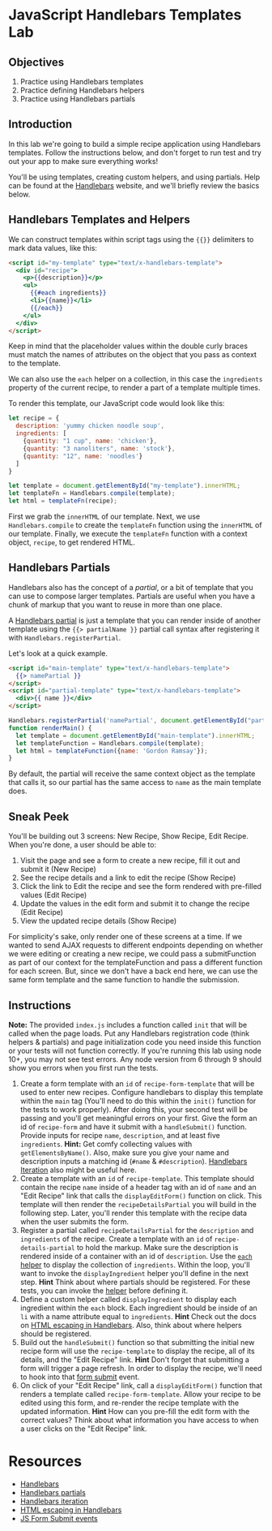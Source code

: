 # JavaScript Handlebars Templates Lab

## Objectives

1. Practice using Handlebars templates
2. Practice defining Handlebars helpers
3. Practice using Handlebars partials

## Introduction

In this lab we're going to build a simple recipe application using Handlebars templates. Follow the instructions below, and don't forget to run test and try out your app to make sure everything works!

You'll be using templates, creating custom helpers, and using partials. Help can be found at the [Handlebars](http://handlebarsjs.com) website, and we'll briefly review the basics below.

## Handlebars Templates and Helpers

We can construct templates within script tags using the `{{}}` delimiters to mark data values, like this:

```html
<script id="my-template" type="text/x-handlebars-template">
  <div id="recipe">
    <p>{{description}}</p>
    <ul>
      {{#each ingredients}}
      <li>{{name}}</li>
      {{/each}}
    </ul>
  </div>
</script>
```

Keep in mind that the placeholder values within the double curly braces must match the names of attributes on the object that you pass as context to the template.

We can also use the `each` helper on a collection, in this case the `ingredients` property of the current recipe, to render a part of a template multiple times.

To render this template, our JavaScript code would look like this:

```js
let recipe = {
  description: 'yummy chicken noodle soup',
  ingredients: [
    {quantity: "1 cup", name: 'chicken'},
    {quantity: "3 nanoliters", name: 'stock'},
    {quantity: "12", name: 'noodles'}
  ]
}

let template = document.getElementById("my-template").innerHTML;
let templateFn = Handlebars.compile(template);
let html = templateFn(recipe);
```

First we grab the `innerHTML` of our template. Next, we use `Handlebars.compile` to create the `templateFn` function using the `innerHTML` of our template. Finally, we execute the `templateFn` function with a context object, `recipe`, to get rendered HTML.

## Handlebars Partials

Handlebars also has the concept of a _partial_, or a bit of template that you can use to compose larger templates. Partials are useful when you have a chunk of markup that you want to reuse in more than one place.

A [Handlebars partial](http://handlebarsjs.com/partials.html) is just a template that you can render inside of another template using the `{{> partialName }}` partial call syntax after registering it with `Handlebars.registerPartial`.

Let's look at a quick example.

```html
<script id="main-template" type="text/x-handlebars-template">
  {{> namePartial }}
</script>
<script id="partial-template" type="text/x-handlebars-template">
  <div>{{ name }}</div>
</script>
```

```js
Handlebars.registerPartial('namePartial', document.getElementById("partial-template").innerHTML)
function renderMain() {
  let template = document.getElementById("main-template").innerHTML;
  let templateFunction = Handlebars.compile(template);
  let html = templateFunction({name: 'Gordon Ramsay'});
}
```

By default, the partial will receive the same context object as the template that calls it, so our partial has the same access to `name` as the main template does.

## Sneak Peek

You'll be building out 3 screens: New Recipe, Show Recipe, Edit Recipe. When you're done, a user should be able to:
1. Visit the page and see a form to create a new recipe, fill it out and submit it (New Recipe)
2. See the recipe details and a link to edit the recipe (Show Recipe)
3. Click the link to Edit the recipe and see the form rendered with pre-filled values (Edit Recipe)
4. Update the values in the edit form and submit it to change the recipe (Edit Recipe)
5. View the updated recipe details (Show Recipe)

For simplicity's sake, only render one of these screens at a time. If we wanted to send AJAX requests to different endpoints depending on whether we were editing or creating a new recipe, we could pass a submitFunction as part of our context for the templateFunction and pass a different function for each screen. But, since we don't have a back end here, we can use the same form template and the same function to handle the submission. 

## Instructions

**Note:** The provided `index.js` includes a function called `init` that will be called when the page loads. Put any Handlebars registration code (think helpers & partials) and page initialization code you need inside this function or your tests will not function correctly.  If you're running this lab using node 10+, you may not see test errors. Any node version from 6 through 9 should show you errors when you first run the tests.

1. Create a form template with an `id` of `recipe-form-template` that will be used to enter new recipes. Configure handlebars to display this template within the `main` tag (You'll need to do this within the `init()` function for the tests to work properly). After doing this, your second test will be passing and you'll get meaningful errors on your first. Give the form an id of `recipe-form` and have it submit with a `handleSubmit()` function. Provide inputs for recipe `name`, `description`, and at least five `ingredients`. **Hint:** Get comfy collecting values with `getElementsByName()`. Also, make sure you give your name and description inputs a matching id (`#name` & `#description`). [Handlebars Iteration](http://handlebarsjs.com/builtin_helpers.html#iteration) also might be useful here.
2. Create a template with an `id` of `recipe-template`. This template should contain the recipe `name` inside of a header tag with an id of `name` and an "Edit Recipe" link that calls the `displayEditForm()` function on click. This template will then render the `recipeDetailsPartial` you will build in the following step. Later, you'll render this template with the recipe data when the user submits the form.
3. Register a partial called `recipeDetailsPartial` for the `description` and `ingredients` of the recipe. Create a template with an `id` of `recipe-details-partial` to hold the markup. Make sure the description is rendered inside of a container with an id of `description`. Use the [`each` helper]((http://handlebarsjs.com/builtin_helpers.html#iteration)) to display the collection of `ingredients`. Within the loop, you'll want to invoke the `displayIngredient` helper you'll define in the next step. **Hint** Think about where partials should be registered. For these tests, you can invoke the [helper](http://handlebarsjs.com/#helpers) before defining it.  
4. Define a custom helper called `displayIngredient` to display each ingredient within the `each` block. Each ingredient should be inside of an `li` with a name attribute equal to `ingredients`. **Hint** Check out the docs on [HTML escaping in Handlebars](http://handlebarsjs.com/#html-escaping). Also, think about where helpers should be registered.
5. Build out the `handleSubmit()` function so that submitting the initial new recipe form will use the `recipe-template` to display the recipe, all of its details, and the "Edit Recipe" link. **Hint** Don't forget that submitting a form will trigger a page refresh. In order to display the recipe, we'll need to hook into that [form submit](https://javascript.info/forms-submit) event.
6. On click of your "Edit Recipe" link, call a `displayEditForm()` function that renders a template called `recipe-form-template`. Allow your recipe to be edited using this form, and re-render the recipe template with the updated information. **Hint** How can you pre-fill the edit form with the correct values? Think about what information you have access to when a user clicks on the "Edit Recipe" link.



# Resources

- [Handlebars](http://handlebarsjs.com)
- [Handlebars partials](http://handlebarsjs.com/partials.html)
- [Handlebars iteration](http://handlebarsjs.com/builtin_helpers.html#iteration)
- [HTML escaping in Handlebars](http://handlebarsjs.com/#html-escaping)
- [JS Form Submit events](https://javascript.info/forms-submit)